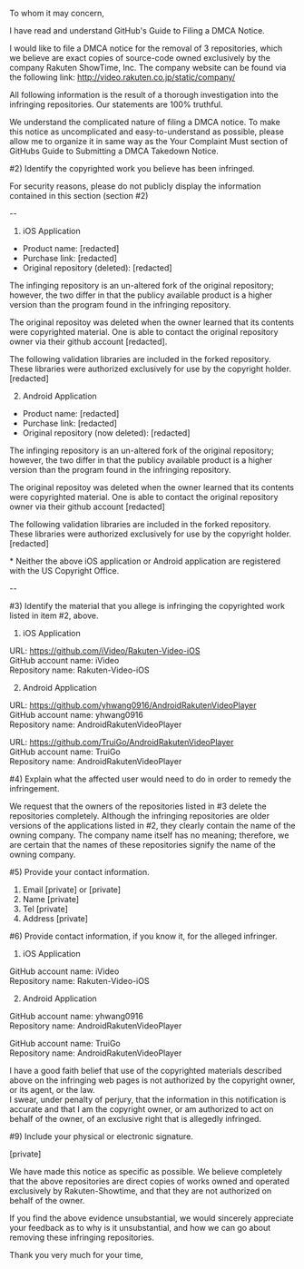 To whom it may concern,

I have read and understand GitHub's Guide to Filing a DMCA Notice.

I would like to file a DMCA notice for the removal of 3 repositories, which we believe are exact copies of source-code owned exclusively by the company Rakuten ShowTime, Inc.
The company website can be found via the following link:
http://video.rakuten.co.jp/static/company/

All following information is the result of a thorough investigation into the infringing repositories. Our statements are 100% truthful.

We understand the complicated nature of filing a DMCA notice. To make this notice as uncomplicated and easy-to-understand as possible, please allow me to organize it in same way as the Your Complaint Must section of GitHubs Guide to Submitting a DMCA Takedown Notice.

\#2) Identify the copyrighted work you believe has been infringed.

For security reasons, please do not publicly display the information contained in this section (section #2)

--

1) iOS Application  

* Product name: [redacted]    
* Purchase link: [redacted]  
* Original repository (deleted): [redacted]  

The infinging repository is an un-altered fork of the original repository; however, the two differ in that the publicy available product is a higher version than the program found in the infringing repository.

The original repositoy was deleted when the owner learned that its contents were copyrighted material. One is able to contact the original repository owner via their github account [redacted].

The following validation libraries are included in the forked repository. These libraries were authorized exclusively for use by the copyright holder.
[redacted]

2) Android Application  

* Product name: [redacted]  
* Purchase link: [redacted]  
* Original repository (now deleted): [redacted]  

The infinging repository is an un-altered fork of the original repository; however, the two differ in that the publicy available product is a higher version than the program found in the infringing repository.

The original repositoy was deleted when the owner learned that its contents were copyrighted material. One is able to contact the original repository owner via their github account [redacted]

The following validation libraries are included in the forked repository. These libraries were authorized exclusively for use by the copyright holder.
[redacted]

\* Neither the above iOS application or Android application are registered with the US Copyright Office.

--

\#3) Identify the material that you allege is infringing the copyrighted work listed in item #2, above.

1) iOS Application

URL: https://github.com/iVideo/Rakuten-Video-iOS  
GitHub account name: iVideo  
Repository name: Rakuten-Video-iOS  

2) Android Application

URL: https://github.com/yhwang0916/AndroidRakutenVideoPlayer  
GitHub account name: yhwang0916  
Repository name: AndroidRakutenVideoPlayer  

URL: https://github.com/TruiGo/AndroidRakutenVideoPlayer  
GitHub account name: TruiGo  
Repository name: AndroidRakutenVideoPlayer  

\#4) Explain what the affected user would need to do in order to remedy the infringement.

We request that the owners of the repositories listed in #3 delete the repositories completely.
Although the infringing repositories are older versions of the applications listed in #2, they clearly contain the name of the owning company. The company name itself has no meaning; therefore, we are certain that the names of these repositories signify the name of the owning company.

\#5) Provide your contact information.  

1. Email [private] or [private]  
2. Name [private]  
3. Tel [private]  
4. Address [private]  

\#6) Provide contact information, if you know it, for the alleged infringer.

1) iOS Application

GitHub account name: iVideo  
Repository name: Rakuten-Video-iOS  

2) Android Application

GitHub account name: yhwang0916  
Repository name: AndroidRakutenVideoPlayer  

GitHub account name: TruiGo  
Repository name: AndroidRakutenVideoPlayer  

I have a good faith belief that use of the copyrighted materials described above on the
infringing web pages is not authorized by the copyright owner, or its agent, or the law.  
I swear, under penalty of perjury, that the information in this notification is accurate and
that I am the copyright owner, or am authorized to act on behalf of the owner,
of an exclusive right that is allegedly infringed.

\#9) Include your physical or electronic signature.

[private]

We have made this notice as specific as possible.
We believe completely that the above repositories are direct copies of works
owned and operated exclusively by Rakuten-Showtime,
and that they are not authorized on behalf of the owner.

If you find the above evidence unsubstantial, we would sincerely appreciate
your feedback as to why is it unsubstantial, and how we can go about
removing these infringing repositories.

Thank you very much for your time,

